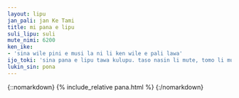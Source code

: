 ```yaml
---
layout: lipu
jan_pali: jan Ke Tami
title: mi pana e lipu
suli_lipu: suli
mute_nimi: 6200
ken_ike:
- 'sina wile pini e musi la ni li ken wile e pali lawa'
ijo_toki: 'sina pana e lipu tawa kulupu. taso nasin li mute, tomo li mute! lipu seme li tawa seme! aaa! o kama pana e lipu pona tawa poka wile!'
lukin_sin: pona
---
```


<style>
  .content .sp {
    font-size: 1.5em; 
  }
    .content .sp, .content #osp{
  font-size:1.5em;
  }

  .content .sp button, .content .sp input{
  font-size:1.5em;
  }
</style>

{::nomarkdown}
{% include_relative pana.html %}
{:/nomarkdown}